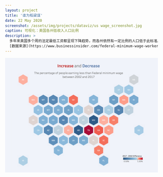```yaml
---
layout: project
title: '谁为稻粱谋'
date: 22 May 2020
screenshot: /assets/img/projects/dataviz/us wage_screenshot.jpg
caption: 可视化：美国各州低收入人口比例
description: >
  多年来美国多个周的法定最低工资都呈现下降趋势，而各州依然有一定比例的人口低于此标准。下图呈现的2002年与2017年的各州趋势对比。
  [数据来源](https://www.businessinsider.com/federal-minimum-wage-workers-map-2018-10?r=US&IR=T)
---
```

<img src="/assets/img/projects/dataviz/US wage.png" alt="" />
